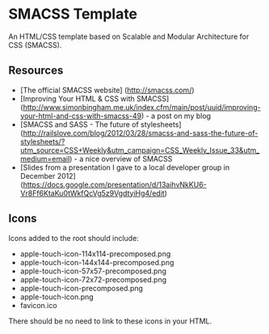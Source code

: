 # SMACSS Template

An HTML/CSS template based on Scalable and Modular Architecture for CSS (SMACSS).

## Resources

- [The official SMACSS website] (http://smacss.com/)
- [Improving Your HTML & CSS with SMACSS] (http://www.simonbingham.me.uk/index.cfm/main/post/uuid/improving-your-html-and-css-with-smacss-49) - a post on my blog
- [SMACSS and SASS - The future of stylesheets] (http://railslove.com/blog/2012/03/28/smacss-and-sass-the-future-of-stylesheets/?utm_source=CSS+Weekly&utm_campaign=CSS_Weekly_Issue_33&utm_medium=email) - a nice overview of SMACSS
- [Slides from a presentation I gave to a local developer group in December 2012] (https://docs.google.com/presentation/d/13aihvNkKU6-Vr8Ff6KtaKu0tWkfQcVg5z9VgdtyiHg4/edit)

## Icons

Icons added to the root should include:

- apple-touch-icon-114x114-precomposed.png
- apple-touch-icon-144x144-precomposed.png
- apple-touch-icon-57x57-precomposed.png
- apple-touch-icon-72x72-precomposed.png
- apple-touch-icon-precomposed.png
- apple-touch-icon.png
- favicon.ico

There should be no need to link to these icons in your HTML.